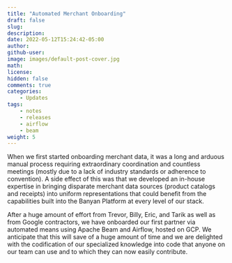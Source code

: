 ```yaml
---
title: "Automated Merchant Onboarding"
draft: false
slug:
description:
date: 2022-05-12T15:24:42-05:00
author:
github-user:
image: images/default-post-cover.jpg
math:
license:
hidden: false
comments: true
categories:
    - Updates
tags:
    - notes
    - releases
    - airflow
    - beam
weight: 5
---
```

When we first started onboarding merchant data, it was a long and arduous manual process requiring extraordinary coordination and countless meetings (mostly due to a lack of industry standards or adherence to convention). A side effect of this was that we developed an in-house expertise in bringing disparate merchant data sources (product catalogs and receipts) into uniform representations that could benefit from the capabilities built into the Banyan Platform at every level of our stack.

After a huge amount of effort from Trevor, Billy, Eric, and Tarik as well as from Google contractors, we have onboarded our first partner via automated means using Apache Beam and Airflow, hosted on GCP. We anticipate that this will save of a huge amount of time and we are delighted with the codification of our specialized knowledge into code that anyone on our team can use and to which they can now easily contribute.
